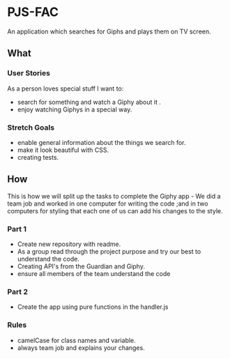 # PJS-FAC
An application which searches for Giphs and plays them on TV screen.

## **What**

### User Stories
As a  person loves special stuff I want to:

+ search for something and watch a Giphy about it .
+ enjoy watching Giphys in a special way.

### Stretch Goals
+ enable general information about the things we search for.
+ make it look beautiful with CSS.
+ creating tests.



## **How**

This is how we will split up the tasks to complete the Giphy app - 
We did a team job and worked in one computer for writing the code ;and in two computers for styling that each one of us can add his changes to the style. 

### Part 1

+ Create new repository with readme.
+ As a group read through the project purpose and try our best to understand the code.
+ Creating API's from the Guardian and Giphy.
+ ensure all members of the team understand the code

### Part 2

+ Create the app using pure functions in the handler.js 

### Rules

+ camelCase for class names and variable.
+ always team job and explains your changes.
